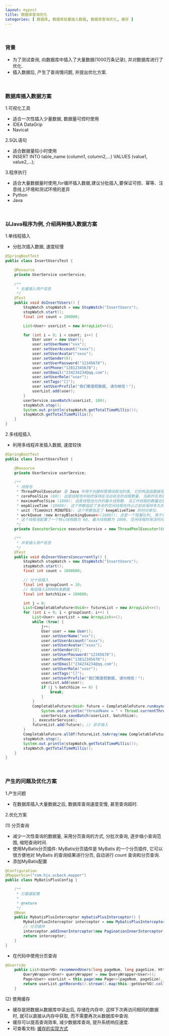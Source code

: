 ```yaml
---
layout: mypost
title: 数据库查询优化
categories: [ 数据库, 数据库批量插入数据, 数据库查询优化, 缓存 ]
---
```


<br>

### 背景

- 为了测试查询, 向数据库中插入了大量数据(1000万条记录), 并对数据库进行了优化.
- 插入数据后, 产生了查询慢问题, 并提出优化方案.

<br>

### 数据库插入数据方案

1.可视化工具

- 适合一次性插入少量数据, 数据量可控时使用
- IDEA DataGrip
- Navicat

2.SQL语句

- 适合数据量较小时使用
- INSERT INTO table_name (column1, column2,...) VALUES (value1, value2,...);

3.程序执行

- 适合大量数据量时使用,for循环插入数据,建议分批插入,要保证可控、幂等、注意线上环境和测试环境的差异
- Python
- Java

<br>

### 以Java程序为例, 介绍两种插入数据方案

1.单线程插入

- 分批次插入数据, 速度较慢

```java
@SpringBootTest
public class InsertUsersTest {

    @Resource
    private UserService userService;
    
    /**
     * 批量插入用户信息
     */
    @Test
    public void doInsertUsers() {
        StopWatch stopWatch = new StopWatch("InsertUsers");
        stopWatch.start();
        final int count = 100000;

        List<User> userList = new ArrayList<>();

        for (int i = 0; i < count; i++) {
            User user = new User();
            user.setUserName("xxx");
            user.setUserAccount("xxxx");
            user.setUserAvatar("xxxx");
            user.setGender(0);
            user.setUserPassword("12345678");
            user.setPhone("13812345678");
            user.setEmail("234234234@qq.com");
            user.setUserRole("user");
            user.setTags("[]");
            user.setUserProfile("我们都是假数据, 请勿相信！");
            userList.add(user);
        }
        userService.saveBatch(userList, 100);
        stopWatch.stop();
        System.out.println(stopWatch.getTotalTimeMillis());
        stopWatch.getTotalTimeMillis();
    }   
}
```

2.多线程插入

- 利用多线程并发插入数据, 速度较快

```java
@SpringBootTest
public class InsertUsersTest {

    @Resource
    private UserService userService;
    
    /**
     * 线程池
     * ThreadPoolExecutor 是 Java 中用于创建和管理线程池的类, 它的构造函数接受几个参数, 用于配置线程池的行为. 具体参数的含义如下: 
     * corePoolSize (60): 这是线程池中始终保持在活动状态的线程数量. 当新的任务到来时, 如果当前的线程数小于这个核心数量, 即使其他线程处于闲置状态, 线程池也会创建新的线程来处理任务. 
     * maximumPoolSize (1000): 这是线程池允许的最大线程数. 当工作线程的数量达到核心池大小时, 如果有新的任务到来且队列未满, 线程池会创建新的线程, 直到达到这个最大值. 
     * eepAliveTime (10000): 这个参数指定了多余的空闲线程在终止之前会保持多久的时间. 在这个时间段内, 如果线程没有任务可执行, 它会被终止. 此处使用 TimeUnit.MINUTES 表示时间单位是分钟. 
     * unit (TimeUnit.MINUTES): 这个参数指定了 keepAliveTime 的时间单位. 
     * workQueue (new ArrayBlockingQueue<>(1000)): 这是一个阻塞队列, 用于存储等待执行的任务. 当所有核心线程都在忙于执行任务时, 新提交的任务会被放入这个队列中. ArrayBlockingQueue 是一个基于数组的阻塞队列, 容量设置为 1000. 
     * 这个线程池配置了一个核心线程数为 60, 最大线程数为 1000, 空闲线程的保活时间为 10000 分钟（相对较长）, 并且使用一个容量为 1000 的阻塞队列来存储等待执行的任务. 这样的配置可以有效地处理高并发插入操作. 
     */
    private ExecutorService executorService = new ThreadPoolExecutor(60, 1000, 10000, TimeUnit.MINUTES, new ArrayBlockingQueue<>(1000));

    /**
     * 并发插入用户信息
     */
    @Test
    public void doInsertUsersConcurrently() {
        StopWatch stopWatch = new StopWatch("InsertUsers");
        stopWatch.start();
        final int count = 1000000;

        // 分十组插入
        final int groupCount = 10;
        // 每组插入100000条数据
        final int batchSize = 100000;

        int j = 0;
        List<CompletableFuture<Void>> futureList = new ArrayList<>();
        for (int i = 0; i < groupCount; i++) {
            List<User> userList = new ArrayList<>();
            while (true) {
                j++;
                User user = new User();
                user.setUserName("xxx");
                user.setUserAccount("xxxx");
                user.setUserAvatar("xxxx");
                user.setGender(0);
                user.setUserPassword("12345678");
                user.setPhone("13812345678");
                user.setEmail("234234234@qq.com");
                user.setUserRole("user");
                user.setTags("[]");
                user.setUserProfile("我们都是假数据, 请勿相信！");
                userList.add(user);
                if (j % batchSize == 0) {
                    break;
                }
            }
            CompletableFuture<Void> future = CompletableFuture.runAsync(() -> {
                System.out.println("threadName = " + Thread.currentThread().getName());
                userService.saveBatch(userList, batchSize);
            }, executorService);
            futureList.add(future); // 异步插入
        }
        CompletableFuture.allOf(futureList.toArray(new CompletableFuture[]{})).join(); // 等待所有异步插入完成
        stopWatch.stop();
        System.out.println(stopWatch.getTotalTimeMillis());
        stopWatch.getTotalTimeMillis();
    }
}
```

<br>

### 产生的问题及优化方案

1.产生问题

- 在数据库插入大量数据之后, 数据库查询速度变慢, 甚至查询超时.

2.优化方案

(1) 分页查询

- 减少一次性查询的数据量, 采用分页查询的方式, 分批次查询, 逐步缩小查询范围, 缩短查询时间.
- 使用MyBatis分页插件: MyBatis分页插件是 MyBatis 的一个分页插件, 它可以很方便地对 MyBatis 的查询结果进行分页, 自动进行
  count 查询和分页查询.
- 添加MyBatis配置

```java
@Configuration
@MapperScan("com.hjx.ucback.mapper")
public class MyBatisPlusConfig {

    /**
     * 拦截器配置
     *
     * @return
     */
    @Bean
    public MybatisPlusInterceptor mybatisPlusInterceptor() {
        MybatisPlusInterceptor interceptor = new MybatisPlusInterceptor();
        // 分页插件
        interceptor.addInnerInterceptor(new PaginationInnerInterceptor(DbType.MYSQL)); // 注意: 这里配置的是 MySQL, 根据实际情况配置
        return interceptor;
    }
}
```

- 在代码中使用分页查询

```java
@Override
    public List<UserVO> recommendUsers(long pageNum, long pageSize, HttpServletRequest request) {
        QueryWrapper<User> queryWrapper = new QueryWrapper<User>();
        Page<User> userList = this.page(new Page<>(pageNum, pageSize), queryWrapper);
        return userList.getRecords().stream().map(this::getUserVO).collect(Collectors.toList());
    }
```

(2) 使用缓存

- 缓存是把数据从数据库中读出后, 存储在内存中, 这样下次再访问相同的数据时, 就可以直接从内存中获取, 而不需要再次从数据库中查询.
- 缓存可以提高查询效率, 减少数据库查询, 提升系统响应速度.
- 可查看文档: [缓存的实现方式](https://han-gr.github.io/posts/2024/09/15/%E7%BC%93%E5%AD%98%E7%9A%84%E5%AE%9E%E7%8E%B0%E6%96%B9%E5%BC%8F.html)


